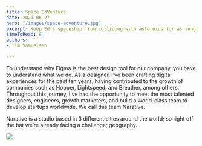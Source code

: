 ```yaml
---
title: Space EdVenture
date: 2021-06-27
hero: "/images/space-edventure.jpg"
excerpt: Keep Ed's spaceship from colliding with asteroids for as long as possible. Be warned, the asteroids grow thicker as you near the center of the galaxy...
timeToRead: 8
authors:
- Tim Samuelsen

---
```

To understand why Figma is the best design tool for our company, you have to understand what we do. As a designer, I’ve been crafting digital experiences for the past ten years, having contributed to the growth of companies such as Hopper, Lightspeed, and Breather, among others. Throughout this journey, I’ve had the opportunity to meet the most talented designers, engineers, growth marketers, and build a world-class team to develop startups worldwide. We call this team Narative.

Narative is a studio based in 3 different cities around the world; so right off the bat we’re already facing a challenge; geography.

![](/images/hero-2.jpg)